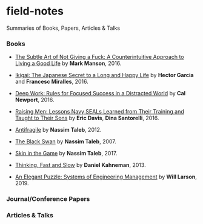 # field-notes
Summaries of Books, Papers, Articles & Talks

### Books
* [The Subtle Art of Not Giving a Fuck: A Counterintuitive Approach to Living a Good Life](books/the-subtle-art-of-not-giving-a-fuck.md) by **Mark Manson**, 2016.
* [Ikigai: The Japanese Secret to a Long and Happy Life](books/link.md) by **Hector Garcia** and **Francesc Miralles**, 2016.  
* [Deep Work: Rules for Focused Success in a Distracted World](books/link.md) by **Cal Newport**, 2016.
* [Raising Men: Lessons Navy SEALs Learned from Their Training and Taught to Their Sons](books/link.md) by **Eric Davis**, **Dina Santorelli**, 2016.
* [Antifragile](books/link.md) by **Nassim Taleb**, 2012.
* [The Black Swan](books/link.md) by **Nassim Taleb**, 2007.
* [Skin in the Game](books/link.md) by **Nassim Taleb**, 2017.
* [Thinking, Fast and Slow](books/link.md) by **Daniel Kahneman**, 2013.


* [An Elegant Puzzle: Systems of Engineering Management](books/link.md) by **Will Larson**, 2019.


### Journal/Conference Papers

### Articles & Talks


